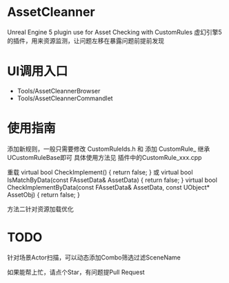 # AssetCleanner
Unreal Engine 5 plugin use for Asset Checking with CustomRules
虚幻引擎5的插件，用来资源监测，让问题左移在暴露问题前提前发现

# UI调用入口
- Tools/AssetCleannerBrowser
- Tools/AssetCleannerCommandlet

# 使用指南
添加新规则，一般只需要修改 CustomRuleIds.h 和 添加 CustomRule_ 继承UCustomRuleBase即可
具体使用方法见 插件中的CustomRule_xxx.cpp

重载
  virtual bool CheckImplement() { return false; }
或
	virtual bool IsMatchByData(const FAssetData& AssetData) { return false; }
	virtual bool CheckImplementByData(const FAssetData& AssetData, const UObject* AssetObj) { return false; }

方法二针对资源加载优化

# TODO
针对场景Actor扫描，可以动态添加Combo筛选过滤SceneName

如果能帮上忙，请点个Star，有问题提Pull Request

